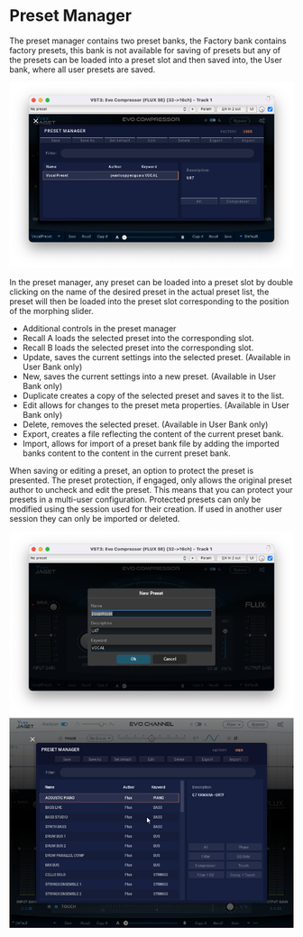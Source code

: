 # Preset Manager

The preset manager contains two preset banks, the Factory bank contains factory presets, this bank is not
available for saving of presets but any of the presets can be loaded into a preset slot and then saved into, the
User bank, where all user presets are saved.

![](include/evoComp_userpreset.png)

In the preset manager, any preset can be loaded into a preset slot by double clicking on the name of the desired
preset in the actual preset list, the preset will then be loaded into the preset slot corresponding to the position of
the morphing slider.


- Additional controls in the preset manager
- Recall A loads the selected preset into the corresponding slot.
- Recall B loads the selected preset into the corresponding slot.
- Update, saves the current settings into the selected preset. (Available in User Bank only)
- New, saves the current settings into a new preset. (Available in User Bank only)
- Duplicate creates a copy of the selected preset and saves it to the list.
- Edit allows for changes to the preset meta properties. (Available in User Bank only)
- Delete, removes the selected preset. (Available in User Bank only)
- Export, creates a file reflecting the content of the current preset bank.
- Import, allows for import of a preset bank file by adding the imported banks content to the content in the
current preset bank.

When saving or editing a preset, an option to protect the preset is presented. The preset protection, if engaged,
only allows the original preset author to uncheck and edit the preset. This means that you can protect your
presets in a multi-user configuration. Protected presets can only be modified using the session used for their
creation. If used in another user session they can only be imported or deleted.

![](include/evoComp_preset2.png)
![](include/ManualEvoChannel-014.png)